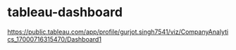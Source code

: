 # tableau-dashboard

https://public.tableau.com/app/profile/gurjot.singh7541/viz/CompanyAnalytics_17000716315470/Dashboard1
